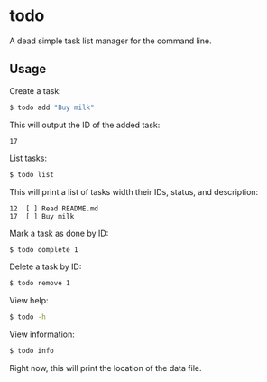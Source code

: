 # todo

A dead simple task list manager for the command line.

## Usage

Create a task:

``` sh
$ todo add "Buy milk"
```

This will output the ID of the added task:

```
17
```

List tasks:

``` sh
$ todo list
```

This will print a list of tasks width their IDs, status,
and description:

```
12  [ ] Read README.md
17  [ ] Buy milk
```

Mark a task as done by ID:

``` sh
$ todo complete 1
```

Delete a task by ID:

``` sh
$ todo remove 1
```

View help:

``` sh
$ todo -h
```

View information:

``` sh
$ todo info
```

Right now, this will print the location
of the data file.
